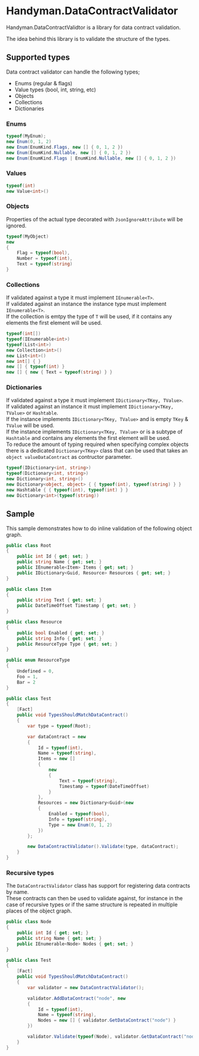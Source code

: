 # Handyman.DataContractValidator

Handyman.DataContractValidtor is a library for data contract validation.

The idea behind this library is to validate the structure of the types.

## Supported types

Data contract validator can handle the following types;

* Enums (regular & flags)
* Value types (bool, int, string, etc)
* Objects
* Collections
* Dictionaries

### Enums

``` csharp
typeof(MyEnum);
new Enum(0, 1, 2)
new Enum(EnumKind.Flags, new [] { 0, 1, 2 })
new Enum(EnumKind.Nullable, new [] { 0, 1, 2 })
new Enum(EnumKind.Flags | EnumKind.Nullable, new [] { 0, 1, 2 })
```

### Values

``` csharp
typeof(int)
new Value<int>()
```

### Objects

Properties of the actual type decorated with `JsonIgnoreAttribute` will be ignored.

``` csharp
typeof(MyObject)
new
{
    Flag = typeof(bool),
    Number = typeof(int),
    Text = typeof(string)
}
```

### Collections

If validated against a type it must implement `IEnumerable<T>`.  
If validated against an instance the instance type must implement `IEnumerable<T>`.  
If the collection is emtpy the type of `T` will be used, if it contains any elements the first element will be used.

``` csharp
typeof(int[])
typeof(IEnumerable<int>)
typeof(List<int>)
new Collection<int>()
new List<int>()
new int[] { }
new [] { typeof(int) }
new [] { new { Text = typeof(string) } }
```

### Dictionaries

If validated against a type it must implement `IDictionary<TKey, TValue>`.  
If validated against an instance it must implement `IDictionary<TKey, TValue>` or `Hashtable`.  
If the instance implements `IDictionary<TKey, TValue>` and is empty `TKey` & `TValue` will be used.  
If the instance implements `IDictionary<TKey, TValue>` or is a subtype of `Hashtable` and contains any elements the first element will be used.  
To reduce the amount of typing required when specifying complex objects there is a dedicated `Dictionary<TKey>` class that can be used that takes an `object valueDataContract` as contructor parameter.

``` csharp
typeof(IDictionary<int, string>)
typeof(Dictionary<int, string>)
new Dictionary<int, string>()
new Dictionary<object, object> { { typeof(int), typeof(string) } }
new Hashtable { { typeof(int), typeof(int) } }
new Dictionary<int>(typeof(string))
```

## Sample

This sample demonstrates how to do inline validation of the following object graph.

``` csharp
public class Root
{
    public int Id { get; set; }
    public string Name { get; set; }
    public IEnumerable<Item> Items { get; set; }
    public IDictionary<Guid, Resource> Resources { get; set; }
}

public class Item
{
    public string Text { get; set; }
    public DateTimeOffset Timestamp { get; set; }
}

public class Resource
{
    public bool Enabled { get; set; }
    public string Info { get; set; }
    public ResourceType Type { get; set; }
}

public enum ResourceType
{
    Undefined = 0,
    Foo = 1,
    Bar = 2
}

public class Test
{
    [Fact]
    public void TypesShouldMatchDataContract()
    {
        var type = typeof(Root);

        var dataContract = new
        {
            Id = typeof(int),
            Name = typeof(string),
            Items = new []
            {
                new
                {
                    Text = typeof(string),
                    Timestamp = typeof(DateTimeOffset)
                }
            },
            Resources = new Dictionary<Guid>(new
            {
                Enabled = typeof(bool),
                Info = typeof(string),
                Type = new Enum(0, 1, 2)
            })
        };

        new DataContractValidator().Validate(type, dataContract);
    }
}
```

### Recursive types

The `DataContractValidator` class has support for registering data contracts by name.  
These contracts can then be used to validate against, for instance in the case of recursive types or if the same structure is repeated in multiple places of the object graph.

``` csharp
public class Node
{
    public int Id { get; set; }
    public string Name { get; set; }
    public IEnumerable<Node> Nodes { get; set; }
}

public class Test
{
    [Fact]
    public void TypesShouldMatchDataContract()
    {
        var validator = new DataContractValidator();

        validator.AddDataContract("node", new 
        {
            Id = typeof(int),
            Name = typeof(string),
            Nodes = new [] { validator.GetDataContract("node") }
        })

        validator.Validate(typeof(Node), validator.GetDataContract("node"))
    }
}
```